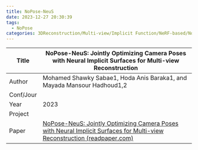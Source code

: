 ```yaml
---
title: NoPose-NeuS
date: 2023-12-27 20:30:39
tags:
  - NoPose
categories: 3DReconstruction/Multi-view/Implicit Function/NeRF-based/NoPose
---
```


| Title     | NoPose-NeuS: Jointly Optimizing Camera Poses with Neural Implicit Surfaces for Multi-view Reconstruction                                                                                                                 |
| --------- | ------------------------------------------------------------------------------------------------------------------------------------------------------------------------------------------------------------------------ |
| Author    | Mohamed Shawky Sabae1, Hoda Anis Baraka1, and Mayada Mansour Hadhoud1,2                                                                                                                                                  |
| Conf/Jour |                                                                                                                                                                                                                          |
| Year      | 2023                                                                                                                                                                                                                         |
| Project   |                                                                                                                                                                                                                          |
| Paper     | [NoPose-NeuS: Jointly Optimizing Camera Poses with Neural Implicit Surfaces for Multi-view Reconstruction (readpaper.com)](https://readpaper.com/pdf-annotate/note?pdfId=2111787072592257792&noteId=2111801584279908352) |

<!-- more -->
